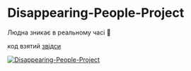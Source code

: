 # Disappearing-People-Project
Людна зникає в реальному часі 🤯

код взятий [звідси](https://codepen.io/jasonmayes/pen/GRJqgma)

[![Disappearing-People-Project](http://i3.ytimg.com/vi/0LqEuc32uTc/maxresdefault.jpg)](https://youtu.be/0LqEuc32uTc "Disappearing-People-Project")
